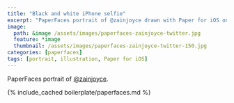 ```yaml
---
title: "Black and white iPhone selfie"
excerpt: "PaperFaces portrait of @zainjoyce drawn with Paper for iOS on an iPad."
image: 
  path: &image /assets/images/paperfaces-zainjoyce-twitter.jpg 
  feature: *image
  thumbnail: /assets/images/paperfaces-zainjoyce-twitter-150.jpg
categories: [paperfaces]
tags: [portrait, illustration, Paper for iOS]
---
```


PaperFaces portrait of [@zainjoyce](https://twitter.com/zainjoyce).

{% include_cached boilerplate/paperfaces.md %}
